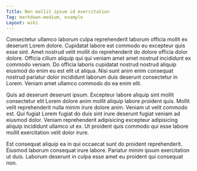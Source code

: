 ```yaml
---
Title: Non mollit ipsum id exercitation
Tag: markdown-medium, example
Layout: wiki
---
```

Consectetur ullamco laborum culpa reprehenderit laborum officia mollit ex deserunt Lorem dolore. Cupidatat labore est commodo eu excepteur quis esse sint. Amet nostrud velit mollit do reprehenderit do dolore officia dolor dolore. Officia cillum aliquip qui qui veniam amet amet nostrud incididunt ex commodo veniam. Do officia laboris cupidatat nostrud nostrud aliquip eiusmod do enim eu est elit ut aliqua. Nisi sunt anim enim consequat nostrud pariatur dolor incididunt laborum duis deserunt consectetur in Lorem. Veniam amet ullamco commodo do ea enim elit.

Quis ad deserunt deserunt ipsum. Excepteur labore aliquip sint mollit consectetur elit Lorem dolore anim mollit aliquip labore proident quis. Mollit velit reprehenderit nulla minim irure dolore anim. Veniam ut velit commodo est. Qui fugiat Lorem fugiat do duis sint irure deserunt fugiat veniam ad eiusmod dolor. Veniam reprehenderit adipisicing excepteur adipisicing aliquip incididunt ullamco ut ex. Ut proident quis commodo qui esse labore mollit exercitation velit dolor irure.

Est consequat aliquip ea in qui occaecat sunt do proident reprehenderit. Eiusmod laborum consequat irure labore. Pariatur minim ipsum exercitation ut duis. Laborum deserunt in culpa esse amet eu proident qui consequat non.